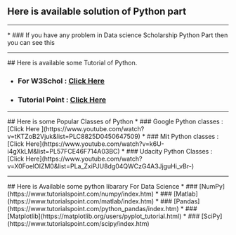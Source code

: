 ## Here is available solution of Python part
<hr>
* ### If you have any problem in Data science Scholarship Python Part then you can see this
<hr>
##  Here is available some Tutorial of Python.

* ### For W3Schol : [Click Here](https://www.w3schools.com/python/)
* ### Tutorial Point : [Click Here](https://www.tutorialspoint.com/python/index.htm)

<hr>
## Here is some Popular Classes of Python
* ### Google Python classes : [Click Here ](https://www.youtube.com/watch?v=tKTZoB2Vjuk&list=PLC8825D0450647509)
* ### Mit Python classes : [Click Here](https://www.youtube.com/watch?v=k6U-i4gXkLM&list=PL57FCE46F714A03BC)
* ### Udacity Python Classes : [Click Here](https://www.youtube.com/watch?v=X0FoelOIZM0&list=PLa_ZxiPJU8dg04QWCzG4A3JjguHi_vBr-)
<hr>
## Here is Available some python libarary For Data Science
* ### [NumPy](https://www.tutorialspoint.com/numpy/index.htm)
* ### [Matlab](https://www.tutorialspoint.com/matlab/index.htm)
* ### [Pandas](https://www.tutorialspoint.com/python_pandas/index.htm)
* ### [Matplotlib](https://matplotlib.org/users/pyplot_tutorial.html)
* ### [SciPy](https://www.tutorialspoint.com/scipy/index.htm)
